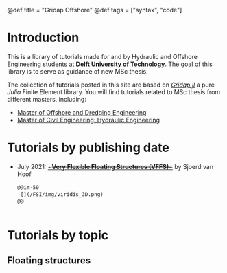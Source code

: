 @def title = "Gridap Offshore"
@def tags = ["syntax", "code"]

# Introduction

This is a library of tutorials made for and by Hydraulic and Offshore Engineering students at [**Delft University of Technology**](www.tudelft.nl). The goal of this library is to serve as guidance of new MSc thesis.

The collection of tutorials posted in this site are based on [*Gridap.jl*](https://gridap.github.io/Gridap.jl/stable/) a pure *Julia* Finite Element library. You will find tutorials related to MSc thesis from different masters, including:
- [Master of Offshore and Dredging Engineering](https://www.tudelft.nl/onderwijs/opleidingen/masters/offshore-dredging-engineering/msc-offshore-dredging-engineering)
- [Master of Civil Engineering: Hydraulic Engineering](https://www.tudelft.nl/onderwijs/opleidingen/masters/ce/msc-civil-engineering-test/old/old/old/oud/old/old/old/msc-programme/track-hydraulic-engineering)

# Tutorials by publishing date
- July 2021: [~~~<b>Very Flexible Floating Structures (VFFS)</b>~~~](/FSI/VFFS) by Sjoerd van Hoof
    
    
    ~~~<u>Reference</u>~~~: van Hoof, Sjoerd. *Hydroelastic wave deformation of Very Flexible Floating Structures: A performance study of a monolithic finite element model.* (2021). [MSc thesis](http://resolver.tudelft.nl/uuid:6652a9ee-61a6-4c4a-9b28-ef4fda1010f9)
    @@im-50
    ![](/FSI/img/viridis_3D.png) 
    @@
    

# Tutorials by topic
## Floating structures
